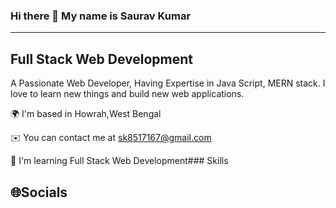 ### Hi there 👋 My name is Saurav Kumar
------------------------------------------------
Full Stack Web Development
------------------------------------------------
A Passionate Web Developer, Having Expertise in Java Script, MERN stack. I love to learn new things and build new web applications.

🌍  I'm based in Howrah,West Bengal 

✉️  You can contact me at sk8517167@gmail.com 

🧠  I'm learning Full Stack Web Development### Skills

🌐Socials
-----------------------------------------------


<!--
**Saurav903/Saurav903** is a ✨ _special_ ✨ repository because its `README.md` (this file) appears on your GitHub profile.

Here are some ideas to get you started:

- 🔭 I’m currently working on ...
- 🌱 I’m currently learning ...
- 👯 I’m looking to collaborate on ...
- 🤔 I’m looking for help with ...
- 💬 Ask me about ...
- 📫 How to reach me: ...
- 😄 Pronouns: ...
- ⚡ Fun fact: ...
-->
